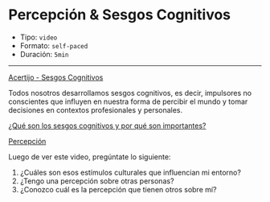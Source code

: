 # Percepción & Sesgos Cognitivos

* Tipo: `video`
* Formato: `self-paced`
* Duración: `5min`

***
[Acertijo - Sesgos Cognitivos](https://vimeo.com/368066649)

Todos nosotros desarrollamos sesgos cognitivos, es decir, impulsores no
conscientes que influyen en nuestra forma de percibir el mundo y tomar
decisiones en contextos profesionales y personales.

[¿Qué son los sesgos cognitivos y por qué son importantes?](https://www.brainvestigations.com/neurociencia/sesgo-cognitivo-negocios/)

[Percepción](https://vimeo.com/368066649)

Luego de ver este video, pregúntate lo siguiente:

1. ¿Cuáles son esos estímulos culturales que influencian mi entorno?
2. ¿Tengo una percepción sobre otras personas?
3. ¿Conozco cuál es la percepción que tienen otros sobre mí?
